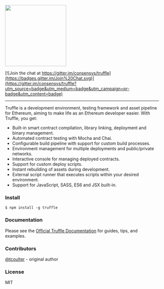 <img src="https://github.com/ConsenSys/truffle/blob/master/assets/logo.png" width="200">

[![Join the chat at https://gitter.im/consensys/truffle](https://badges.gitter.im/Join%20Chat.svg)](https://gitter.im/consensys/truffle?utm_source=badge&utm_medium=badge&utm_campaign=pr-badge&utm_content=badge)

-----------------------


Truffle is a development environment, testing framework and asset pipeline for Ethereum, aiming to make life as an Ethereum developer easier. With Truffle, you get:

* Built-in smart contract compilation, library linking, deployment and binary management.
* Automated contract testing with Mocha and Chai.
* Configurable build pipeline with support for custom build processes.
* Environment management for multiple deployments and public/private networks.
* Interactive console for managing deployed contracts.
* Support for custom deploy scripts.
* Instant rebuilding of assets during development.
* External script runner that executes scripts within your desired environment.
* Support for JavaScript, SASS, ES6 and JSX built-in.

### Install

```
$ npm install -g truffle
```

### Documentation

Please see the [Official Truffle Documentation](http://truffle.readthedocs.org/en/latest/) for guides, tips, and examples.

### Contributors

[@tcoulter](https://github.com/tcoulter) - original author

### License

MIT
